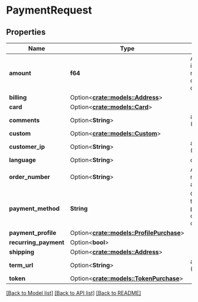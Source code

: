 # PaymentRequest

## Properties

Name | Type | Description | Notes
------------ | ------------- | ------------- | -------------
**amount** | **f64** | A decimal value in dollars, or relevant currency. digits(9) | 
**billing** | Option<[**crate::models::Address**](Address.md)> |  | [optional]
**card** | Option<[**crate::models::Card**](Card.md)> |  | [optional]
**comments** | Option<**String**> | alphanumeric (256) | [optional]
**custom** | Option<[**crate::models::Custom**](Custom.md)> |  | [optional]
**customer_ip** | Option<**String**> | alphanumeric (30) | [optional]
**language** | Option<**String**> | characters (3) | [optional]
**order_number** | Option<**String**> | A unique order number. alphanumeric(30) | [optional]
**payment_method** | **String** | One of (card, token, payment_profile, cash, cheque). characters(20) | 
**payment_profile** | Option<[**crate::models::ProfilePurchase**](ProfilePurchase.md)> |  | [optional]
**recurring_payment** | Option<**bool**> |  | [optional]
**shipping** | Option<[**crate::models::Address**](Address.md)> |  | [optional]
**term_url** | Option<**String**> | alphanumeric (256) | [optional]
**token** | Option<[**crate::models::TokenPurchase**](TokenPurchase.md)> |  | [optional]

[[Back to Model list]](../README.md#documentation-for-models) [[Back to API list]](../README.md#documentation-for-api-endpoints) [[Back to README]](../README.md)


